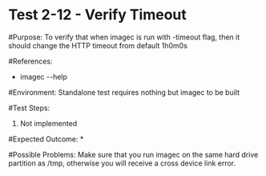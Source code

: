 Test 2-12 - Verify Timeout
=======

#Purpose:
To verify that when imagec is run with -timeout flag, then it should change the HTTP timeout from default 1h0m0s

#References:
* imagec --help

#Environment:
Standalone test requires nothing but imagec to be built

#Test Steps:
1. Not implemented

#Expected Outcome:
* 

#Possible Problems:
Make sure that you run imagec on the same hard drive partition as /tmp, otherwise you will receive a cross device link error.